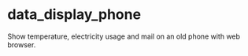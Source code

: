 # data_display_phone
Show temperature, electricity usage and mail on an old phone with web browser.
